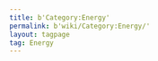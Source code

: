 ```yaml
---
title: b'Category:Energy'
permalink: b'wiki/Category:Energy/'
layout: tagpage
tag: Energy
---
```



